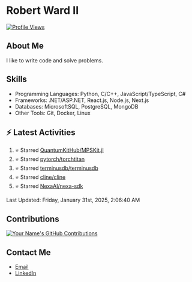 
# Robert Ward II

[![Profile Views](https://komarev.com/ghpvc/?username=Robert-W-Ward)](https://github.com/Robert-W-Ward)

## About Me
I like to write code and solve problems.

## Skills
- Programming Languages: Python, C/C++, JavaScript/TypeScript, C#
- Frameworks: .NET/ASP.NET, React.js, Node.js, Next.js
- Databases: MicrosoftSQL, PostgreSQL, MongoDB
- Other Tools: Git, Docker, Linux

## :zap: Latest Activities
<!--RECENT_ACTIVITY:start-->
1. ⭐ Starred [QuantumKitHub/MPSKit.jl](https://github.com/QuantumKitHub/MPSKit.jl)
2. ⭐ Starred [pytorch/torchtitan](https://github.com/pytorch/torchtitan)
3. ⭐ Starred [terminusdb/terminusdb](https://github.com/terminusdb/terminusdb)
4. ⭐ Starred [cline/cline](https://github.com/cline/cline)
5. ⭐ Starred [NexaAI/nexa-sdk](https://github.com/NexaAI/nexa-sdk)
<!--RECENT_ACTIVITY:end-->

<!--RECENT_ACTIVITY:last_update-->
Last Updated: Friday, January 31st, 2025, 2:06:40 AM
<!--RECENT_ACTIVITY:last_update_end-->

<!--END_SECTIN:activity-->
## Contributions
[![Your Name's GitHub Contributions](https://github-readme-streak-stats.herokuapp.com/?user=Robert-W-Ward&theme=radical)](https://github.com/your-username)

## Contact Me
- [Email](mailto:robertwesleyward2019@gmail.com)
- [LinkedIn](https://linkedin.com/in/https://www.linkedin.com/in/robert-ward-ii/)
